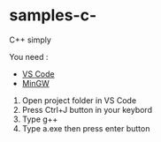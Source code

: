 # samples-c-
C++ simply

You need :

- [VS Code](https://code.visualstudio.com/download)
- [MinGW](http://www.mingw.org/category/wiki/download)


1. Open project folder in VS Code
2. Press Ctrl+J button in your keybord
3. Type g++ <name file.cpp> 
4. Type a.exe then press enter button
